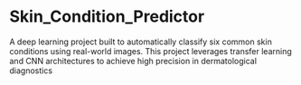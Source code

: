 # Skin_Condition_Predictor
A deep learning project built to automatically classify six common skin conditions using real-world images. This project leverages transfer learning and CNN architectures to achieve high precision in dermatological diagnostics
